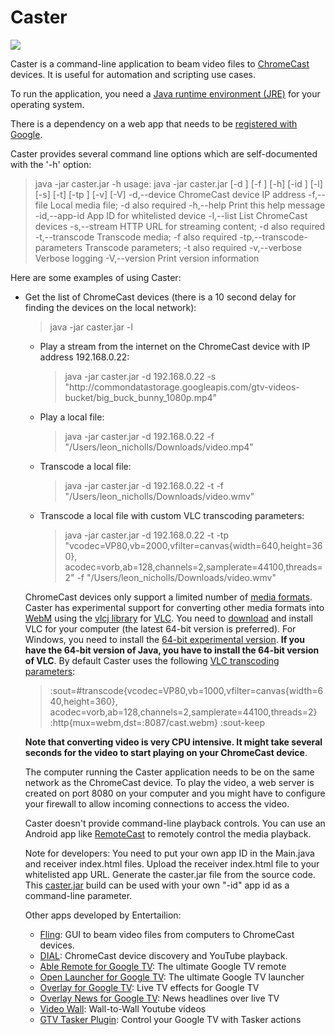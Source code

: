 Caster
======

<p><img src="http://chromecast.entertailion.com/chromecastanimation100.gif"/></p>

<p>Caster is a command-line application to beam video files to <a href="https://www.google.com/intl/en/chrome/devices/chromecast/">ChromeCast</a> devices. It is useful for automation and scripting use cases.</p>

<p>To run the application, you need a <a href="http://www.oracle.com/technetwork/java/javase/downloads/index.html">Java runtime environment (JRE)</a> for your operating system. </p>

<p>There is a dependency on a web app that needs to be <a href="https://developers.google.com/cast/whitelisting#whitelist-receiver">registered with Google</a>.</p>

<p>Caster provides several command line options which are self-documented with the '-h' option:
<blockquote>
java -jar caster.jar -h
usage: java -jar caster.jar [-d <arg>] [-f <arg>] [-h] [-id <arg>] [-l] [-s]
       [-t] [-tp <arg>] [-v] [-V]
  -d,--device <arg>                 ChromeCast device IP address
  -f,--file <arg>                   Local media file; -d also required
  -h,--help                         Print this help message
  -id,--app-id <arg>                App ID for whitelisted device
  -l,--list                         List ChromeCast devices
  -s,--stream                       HTTP URL for streaming content; -d also
                                    required
  -t,--transcode                    Transcode media; -f also required
  -tp,--transcode-parameters <arg>  Transcode parameters; -t also required
  -v,--verbose                      Verbose logging
  -V,--version                      Print version information
</blockquote></p>

<p>Here are some examples of using Caster:
<ul>
<li>Get the list of ChromeCast devices (there is a 10 second delay for finding the devices on the local network):
<blockquote>
java -jar caster.jar -l
</blockquote>
</li>
<ul>
<li>Play a stream from the internet on the ChromeCast device with IP address 192.168.0.22:
<blockquote>
java -jar caster.jar -d 192.168.0.22 -s "http://commondatastorage.googleapis.com/gtv-videos-bucket/big_buck_bunny_1080p.mp4"
</blockquote>
</li>
<li>Play a local file:
<blockquote>
java -jar caster.jar -d 192.168.0.22 -f "/Users/leon_nicholls/Downloads/video.mp4"
</blockquote>
</li>
<li>Transcode a local file:
<blockquote>
java -jar caster.jar -d 192.168.0.22 -t -f "/Users/leon_nicholls/Downloads/video.wmv"
</blockquote>
</li>
<li>Transcode a local file with custom VLC transcoding parameters:
<blockquote>
java -jar caster.jar -d 192.168.0.22 -t -tp "vcodec=VP80,vb=2000,vfilter=canvas{width=640,height=360}, acodec=vorb,ab=128,channels=2,samplerate=44100,threads=2" -f "/Users/leon_nicholls/Downloads/video.wmv"
</blockquote>
</li>
</ul>

<p>ChromeCast devices only support a limited number of <a href="https://developers.google.com/cast/supported_media_types">media formats</a>.
Caster has experimental support for converting other media formats into <a href="http://en.wikipedia.org/wiki/WebM">WebM</a> using the <a href="https://github.com/caprica/vlcj">vlcj library</a> for <a href="http://www.videolan.org/index.html">VLC</a>. 
You need to <a href="http://www.videolan.org/vlc/#download">download</a> and install VLC for your computer (the latest 64-bit version is preferred). For Windows, you need to install the <a href="http://download.videolan.org/pub/videolan/vlc/last/win64/">64-bit experimental version</a>. 
<b>If you have the 64-bit version of Java, you have to install the 64-bit version of VLC</b>. By default Caster uses the following <a href="http://www.videolan.org/doc/streaming-howto/en/ch03.html#id346868">VLC transcoding parameters</a>:
<blockquote>
:sout=#transcode{vcodec=VP80,vb=1000,vfilter=canvas{width=640,height=360}, acodec=vorb,ab=128,channels=2,samplerate=44100,threads=2} :http{mux=webm,dst=:8087/cast.webm} :sout-keep
</blockquote>
<b>Note that converting video is very CPU intensive. It might take several seconds for the video to start playing on your ChromeCast device</b>.
</p>

<p>The computer running the Caster application needs to be on the same network as the ChromeCast device. 
To play the video, a web server is created on port 8080 on your computer and you might have to configure your firewall to allow incoming connections to access the video.</p>

<p>Caster doesn't provide command-line playback controls. You can use an Android app like <a href="https://play.google.com/store/apps/details?id=com.benlc.camcast">RemoteCast</a> to remotely control the media playback.</p>

<p>Note for developers: You need to put your own app ID in the Main.java and receiver index.html files. Upload the receiver index.html file to your whitelisted app URL. Generate the caster.jar file from the source code.
This <a href="https://dl.dropboxusercontent.com/u/17958951/caster.jar">caster.jar</a> build can be used with your own "-id" app id as a command-line parameter.</p>

<p>Other apps developed by Entertailion:
<ul>
<li><a href="https://github.com/entertailion/Fling">Fling</a>: GUI to beam video files from computers to ChromeCast devices.</li> 
<li><a href="https://github.com/entertailion/DIAL">DIAL</a>: ChromeCast device discovery and YouTube playback.</li>
<li><a href="https://play.google.com/store/apps/details?id=com.entertailion.android.tvremote">Able Remote for Google TV</a>: The ultimate Google TV remote</li>
<li><a href="https://play.google.com/store/apps/details?id=com.entertailion.android.launcher">Open Launcher for Google TV</a>: The ultimate Google TV launcher</li>
<li><a href="https://play.google.com/store/apps/details?id=com.entertailion.android.overlay">Overlay for Google TV</a>: Live TV effects for Google TV</li>
<li><a href="https://play.google.com/store/apps/details?id=com.entertailion.android.overlaynews">Overlay News for Google TV</a>: News headlines over live TV</li>
<li><a href="https://play.google.com/store/apps/details?id=com.entertailion.android.videowall">Video Wall</a>: Wall-to-Wall Youtube videos</li>
<li><a href="https://play.google.com/store/apps/details?id=com.entertailion.android.tasker">GTV Tasker Plugin</a>: Control your Google TV with Tasker actions</li>
</ul>
</p>
